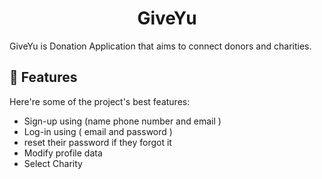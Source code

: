 <h1 align="center" id="title">GiveYu</h1>

<p id="description">GiveYu is Donation Application that aims to connect donors and charities.</p>

  
  
<h2>🧐 Features</h2>

Here're some of the project's best features:

*   Sign-up using (name phone number and email )
*   Log-in using ( email and password )
*   reset their password if they forgot it
*   Modify profile data
*   Select Charity
